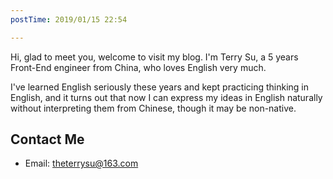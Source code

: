 ```yaml
---
postTime: 2019/01/15 22:54

---
```

Hi, glad to meet you, welcome to visit my blog. I'm Terry Su, a 5 years Front-End engineer from China, who loves English very much.

I've learned English seriously these years and kept practicing thinking in English, and it turns out that now I can express my ideas in English naturally without interpreting them from Chinese, though it may be non-native.


## Contact Me
* Email: [theterrysu@163.com](theterrysu@163.com)